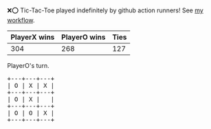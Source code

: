 :x::o: Tic-Tac-Toe played indefinitely by github action runners! See [my workflow](.github/workflows/play.yaml).

|PlayerX wins|PlayerO wins|Ties|
|-|-|-|
|304|268|127|

PlayerO's turn.

<pre>
+---+---+---+
| O | X | X |
+---+---+---+
| O | X |   |
+---+---+---+
| O | O | X |
+---+---+---+
</pre>
